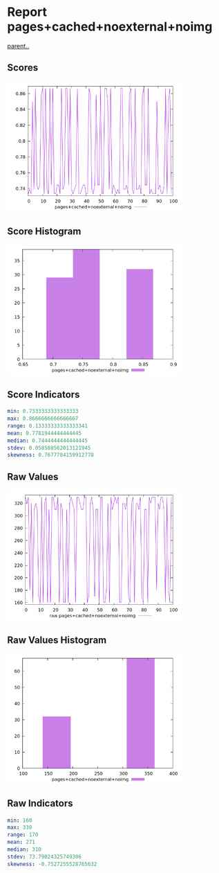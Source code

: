 # Report pages+cached+noexternal+noimg

[parent..](./..)  


## Scores

![score](./score.png)  

## Score Histogram

![hist](./hist.png)  

## Score Indicators

```yaml
min: 0.7333333333333333
max: 0.8666666666666667
range: 0.13333333333333341
mean: 0.7781944444444445
median: 0.7444444444444445
stdev: 0.058588562013121945
skewness: 0.7677784159912778

```

## Raw Values

![raw](./raw.png)  

## Raw Values Histogram

![raw hist](./raw_hist.png)  

## Raw Indicators

```yaml
min: 160
max: 330
range: 170
mean: 271
median: 310
stdev: 73.79024325749306
skewness: -0.7527255528765632

```

<style>
  img {
    max-width: 80%;
  }
</style>
      
